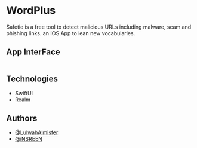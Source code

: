 # WordPlus
Safetie is a free tool to detect malicious URLs including malware, scam and phishing links.
an IOS App to lean new vocabularies.






## App InterFace
![]()






## Technologies 
- SwiftUI
- Realm



## Authors

- [@LulwahAlmisfer](https://github.com/LulwahAlmisfer)
- [@iNSREEN](https://github.com/iNSREEN)
